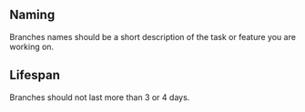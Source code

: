 ## Naming  
Branches names should be a short description of the task or feature you are working on.  

##  Lifespan  
Branches should not last more than 3 or 4 days.
